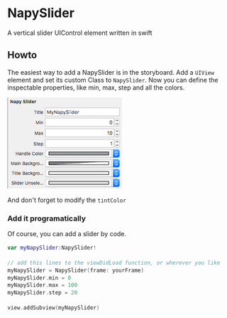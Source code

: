 # NapySlider
A vertical slider UIControl element written in swift

## Howto
The easiest way to add a NapySlider is in the storyboard. Add a ```UIView``` element and set its custom Class to ```NapySlider```. Now you can define the inspectable properties, like min, max, step and all the colors.

![NapySlider Attribute Inspector](/exampleImages/napyslider_attr_inspector.png)

And don't forget to modify the ```tintColor```

### Add it programatically
Of course, you can add a slider by code.

```swift
var myNapySlider:NapySlider!

// add this lines to the viewDidLoad function, or wherever you like
myNapySlider = NapySlider(frame: yourFrame)
myNapySlider.min = 0
myNapySlider.max = 100
myNapySlider.step = 20

view.addSubview(myNapySlider)
```
